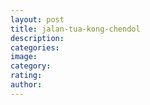 ```yaml
---
layout: post
title: jalan-tua-kong-chendol
description:
categories:
image:
category:
rating:
author:
---
```

